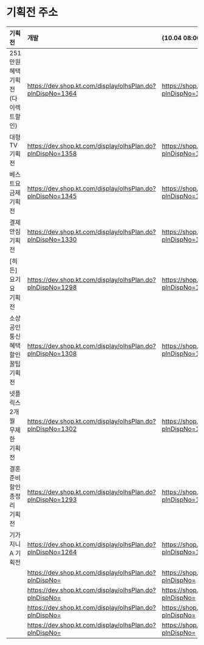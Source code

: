 # 기획전 주소

| 기획전                             | 개발                                                       | (10.04 08:00 이후 적용)                                |
| :--------------------------------- | :--------------------------------------------------------- | :----------------------------------------------------- |
| 251만원혜택기획전(다이렉트할인)    | https://dev.shop.kt.com/display/olhsPlan.do?plnDispNo=1364 | https://shop.kt.com/display/olhsPlan.do?plnDispNo=1951 |
| 대형TV 기획전                      | https://dev.shop.kt.com/display/olhsPlan.do?plnDispNo=1358 | https://shop.kt.com/display/olhsPlan.do?plnDispNo=1948 |
| 베스트요금제 기획전                | https://dev.shop.kt.com/display/olhsPlan.do?plnDispNo=1345 | https://shop.kt.com/display/olhsPlan.do?plnDispNo=1920 |
| 결제안심기획전                     | https://dev.shop.kt.com/display/olhsPlan.do?plnDispNo=1330 | https://shop.kt.com/display/olhsPlan.do?plnDispNo=1920 |
| [히든] 요기요 기획전               | https://dev.shop.kt.com/display/olhsPlan.do?plnDispNo=1298 | https://shop.kt.com/display/olhsPlan.do?plnDispNo=1854 |
| 소상공인 통신 혜택 할인꿀팁 기획전 | https://dev.shop.kt.com/display/olhsPlan.do?plnDispNo=1308 | https://shop.kt.com/display/olhsPlan.do?plnDispNo=1870 |
| 넷플릭스 2개월 무제한 기획전       | https://dev.shop.kt.com/display/olhsPlan.do?plnDispNo=1302 | https://shop.kt.com/display/olhsPlan.do?plnDispNo=1873 |
| 결혼 준비 할인 총정리 기획전       | https://dev.shop.kt.com/display/olhsPlan.do?plnDispNo=1293 | https://shop.kt.com/display/olhsPlan.do?plnDispNo=1843 |
| 기가지니A 기획전                   | https://dev.shop.kt.com/display/olhsPlan.do?plnDispNo=1264 | https://shop.kt.com/display/olhsPlan.do?plnDispNo=1769 |
|                                    | https://dev.shop.kt.com/display/olhsPlan.do?plnDispNo=     | https://shop.kt.com/display/olhsPlan.do?plnDispNo=     |
|                                    | https://dev.shop.kt.com/display/olhsPlan.do?plnDispNo=     | https://shop.kt.com/display/olhsPlan.do?plnDispNo=     |
|                                    | https://dev.shop.kt.com/display/olhsPlan.do?plnDispNo=     | https://shop.kt.com/display/olhsPlan.do?plnDispNo=     |
|                                    | https://dev.shop.kt.com/display/olhsPlan.do?plnDispNo=     | https://shop.kt.com/display/olhsPlan.do?plnDispNo=     |
